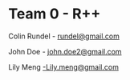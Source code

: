 Team 0 - R++
=======

Colin Rundel - rundel@gmail.com

John Doe - john.doe2@gmail.com

Lily Meng -Lily.meng@gmail.com
